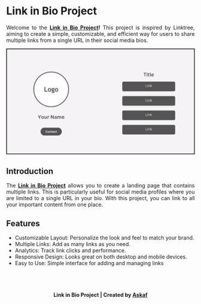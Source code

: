 <h1>Link in Bio Project</h1>
<p align="justify">Welcome to the <b><a href="https://askaf11.github.io/Link-in-Bio/" target="_blank">Link in Bio Project</a>!</b> This project is inspired by Linktree, aiming to create a simple, customizable, and efficient way for users to share multiple links from a single URL in their social media bios.</p>

<a href="https://askaf11.github.io/Link-in-Bio/">![Link in Bio Template Preview](assets/img/preview.jpg)</a>

<h2>Introduction</h2>
<p align="justify">The <b><a href="https://askaf11.github.io/Link-in-Bio/" target="_blank">Link in Bio Project</a></b> allows you to create a landing page that contains multiple links. This is particularly useful for social media profiles where you are limited to a single URL in your bio. With this project, you can link to all your important content from one place.</p>

<h2>Features</h2>
<ul>
<li align="justify">Customizable Layout: Personalize the look and feel to match your brand.</li>
<li align="justify">Multiple Links: Add as many links as you need.</li>
<li align="justify">Analytics: Track link clicks and performance.</li>
<li align="justify">Responsive Design: Looks great on both desktop and mobile devices.</li>
<li align="justify">Easy to Use: Simple interface for adding and managing links</li>
</ul>
<br></br>
<h4 align="center">Link in Bio Project | Created by <a href="https://askaf.in/" target="_blank">Askaf</a></h4>
